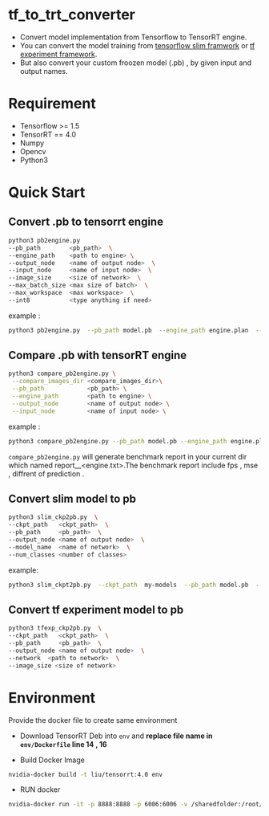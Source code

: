# tf_to_trt_converter
* Convert model implementation from Tensorflow to TensorRT engine.
* You can convert the model training from [tensorflow slim framwork](https://github.com/tensorflow/models/tree/master/research/slim) or [tf experiment framework](https://github.com/liumusicforever/tf_models_experiment_framework).
* But also convert your custom froozen model (.pb) , by given input and output names.

# Requirement
* Tensorflow >= 1.5
* TensorRT == 4.0
* Numpy 
* Opencv
* Python3

# Quick Start

## Convert .pb to tensorrt engine
```bash
python3 pb2engine.py  
--pb_path        <pb_path>  \
--engine_path    <path to engine> \
--output_node    <name of output node>  \
--input_node     <name of input node>  \
--image_size     <size of network>  \
--max_batch_size <max size of batch>  \
--max_workspace  <max workspace>  \
--int8           <type anything if need>
```
example : 
```bash
python3 pb2engine.py  --pb_path model.pb  --engine_path engine.plan  --output_node InceptionResnetV2/Logits/Predictions  --input_node input  --image_size  299  --max_batch_size 40  --max_workspace 20
```

## Compare .pb with tensorRT engine
```bash
python3 compare_pb2engine.py \
 --compare_images_dir <compare_images_dir>\
 --pb_path            <pb_path> \
 --engine_path        <path to engine> \
 --output_node        <name of output node> \
 --input_node         <name of input node> \
```
example : 
```bash
python3 compare_pb2engine.py --pb_path model.pb --engine_path engine.plan --output_node InceptionResnetV2/Logits/Predictions  --input_node input --compare_images_dir /data/
```
`compare_pb2engine.py` will generate benchmark report in your current dir which named report_<pb>_<engine.txt>.The benchmark report include fps , mse , diffrent of prediction .


## Convert slim model to pb
```bash
python3 slim_ckp2pb.py  \
--ckpt_path   <ckpt_path>  \
--pb_path     <pb_path>  \
--output_node <name of output node>  \
--model_name  <name of network>  \
--num_classes <number of classes>
```
example:
```bash
python3 slim_ckpt2pb.py  --ckpt_path  my-models  --pb_path model.pb  --output_node InceptionResnetV2/Logits/Predictions  --model_name  inception_resnet_v2  --num_classes 1000
```
## Convert tf experiment model to pb
```bash
python3 tfexp_ckp2pb.py  \
--ckpt_path   <ckpt_path>  \
--pb_path     <pb_path>  \
--output_node <name of output node>  \
--network  <path to network>  \
--image_size <size of network>
```

# Environment
Provide the docker file to create same environment
* Download TensorRT Deb into `env` and **replace file name in `env/Dockerfile` line 14 , 16**

* Build Docker Image
```bash
nvidia-docker build -t liu/tensorrt:4.0 env
```
* RUN docker
```bash
nvidia-docker run -it -p 8888:8888 -p 6006:6006 -v /sharedfolder:/root/sharedfolder liu/tensorrt:4.0 bash
```

